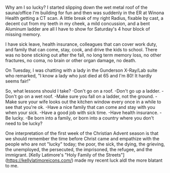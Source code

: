 Why am I so lucky? I started slipping down the wet metal roof of the sauna/office I'm building for fun and then was suddenly in the ER at Winona Health getting a CT scan. A little break of my right Radius, fixable by cast, a decent cut from my teeth in my cheek, a mild concussion, and a bent Aluminum ladder are all I have to show for Saturday's 4 hour block of missing memory.

I have sick leave, health insurance, colleagues that can cover work duty, and family that can come, stay, cook, and drive the kids to school. There was no bone sticking out after the fall, no long term memory loss, no other fractures, no coma, no brain or other organ damage, no death.

On Tuesday, I was chatting with a lady in the Gunderson X-Ray/Lab suite who remarked, "I know a lady who just died at 65 and I'm 80! It hardly seems fair!"

So, what lessons should I take?
  -Don't go on a roof.
  -Don't go up a ladder.
  -Don't go on a wet roof.
  -Make sure you fall on a ladder, not the ground.
  -Make sure your wife looks out the kitchen window every once in a while to see that you're ok.
  -Have a nice family that can come and stay with you when your sick.
  -Have a good job with sick time.
  -Have health insurance.
  -Be lucky.
  -Be born into a family, or born into a country where you don't need to be lucky?

One interpretation of the first week of the Christian Advent season is that we should remember the time before Christ came and empathize with the people who are not "lucky" today; the poor, the sick, the dying, the grieving, the unemployed, the persecuted, the imprisoned, the refugee, and the immigrant. [Kelly Latimore's "Holy Family of the Streets"] (https://kellylatimoreicons.com/) made my recent luck aldl the more blatant to me.